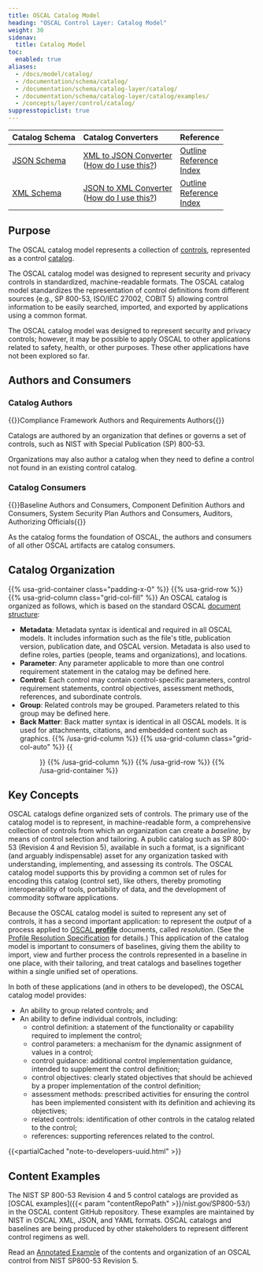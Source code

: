```yaml
---
title: OSCAL Catalog Model
heading: "OSCAL Control Layer: Catalog Model"
weight: 30
sidenav:
  title: Catalog Model
toc:
  enabled: true
aliases:
  - /docs/model/catalog/
  - /documentation/schema/catalog/
  - /documentation/schema/catalog-layer/catalog/
  - /documentation/schema/catalog-layer/catalog/examples/
  - /concepts/layer/control/catalog/
suppresstopiclist: true
---
```


| Catalog Schema | Catalog Converters | Reference
|:--- |:--- |:--- |
| [JSON Schema](https://pages.nist.gov/OSCAL-Reference/release-assets/latest/oscal_catalog_schema.json) | [XML to JSON Converter](https://pages.nist.gov/OSCAL-Reference/release-assets/latest/oscal_catalog_xml-to-json-converter.xsl)<br />([How do I use this?](https://github.com/usnistgov/OSCAL/blob/main/build/README.md#converters)) | [Outline](https://pages.nist.gov/OSCAL-Reference/models/latest/catalog/json-outline/)<br />[Reference](https://pages.nist.gov/OSCAL-Reference/models/latest/catalog/json-reference/)<br />[Index](https://pages.nist.gov/OSCAL-Reference/models/latest/catalog/json-index/) |
| [XML Schema](https://pages.nist.gov/OSCAL-Reference/release-assets/latest/oscal_catalog_schema.xsd) | [JSON to XML Converter](https://pages.nist.gov/OSCAL-Reference/release-assets/latest/oscal_catalog_json-to-xml-converter.xsl)<br />([How do I use this?](https://github.com/usnistgov/OSCAL/blob/main/build/README.md#converters)) | [Outline](https://pages.nist.gov/OSCAL-Reference/models/latest/catalog/xml-outline/)<br />[Reference](https://pages.nist.gov/OSCAL-Reference/models/latest/catalog/xml-reference/)<br />[Index](https://pages.nist.gov/OSCAL-Reference/models/latest/catalog/xml-index/) |

## Purpose

The OSCAL catalog model represents a collection of [controls](/concepts/terminology/#control), represented as a control [catalog](/concepts/terminology/#catalog).

The OSCAL catalog model was designed to represent security and privacy controls in standardized, machine-readable formats. The OSCAL catalog model standardizes the representation of control definitions from different sources (e.g., SP 800-53, ISO/IEC 27002, COBIT 5) allowing control information to be easily searched, imported, and exported by applications using a common format.

The OSCAL catalog model was designed to represent security and privacy controls; however, it may be possible to apply OSCAL to other applications related to safety, health, or other purposes. These other applications have not been explored so far.

## Authors and Consumers

### Catalog Authors

{{<callout>}}Compliance Framework Authors and Requirements Authors{{</callout>}}

Catalogs are authored by an organization that defines or governs a set of controls, such as NIST with Special Publication (SP) 800-53.

Organizations may also author a catalog when they need to define a control not found in an existing control catalog.

### Catalog Consumers

{{<callout>}}Baseline Authors and Consumers, Component Definition Authors and Consumers, System Security Plan Authors and Consumers, Auditors, Authorizing Officials{{</callout>}}

As the catalog forms the foundation of OSCAL, the authors and consumers of all other OSCAL artifacts are catalog consumers.

## Catalog Organization

{{% usa-grid-container class="padding-x-0" %}}
{{% usa-grid-row %}}
{{% usa-grid-column class="grid-col-fill" %}}
An OSCAL catalog is organized as follows, which is based on the standard OSCAL [document structure](/concepts/layer/overview/#general-model-organization):
- **Metadata**: Metadata syntax is identical and required in all OSCAL models. It includes information such as the file's title, publication version, publication date, and OSCAL version. Metadata is also used to define roles, parties (people, teams and organizations), and locations.
- **Parameter**: Any parameter applicable to more than one control requirement statement in the catalog may be defined here.
- **Control**: Each control may contain control-specific parameters, control requirement statements, control objectives, assessment methods, references, and subordinate controls.
- **Group**: Related controls may be grouped. Parameters related to this group may be defined here.
- **Back Matter**: Back matter syntax is identical in all OSCAL models. It is used for attachments, citations, and embedded content such as graphics.
{{% /usa-grid-column %}}
{{% usa-grid-column class="grid-col-auto" %}}
{{<figure src="catalog-model.svg" alt="A diagram depicting the catalog model. As described in the text, within the larger catalog model box, it shows a metadata at the top, followed by a parameter box, control box, group box, and finally a back matter box." class="maxw-full margin-top-0">}}
{{% /usa-grid-column %}}
{{% /usa-grid-row %}}
{{% /usa-grid-container %}}

## Key Concepts

OSCAL catalogs define organized sets of controls. The primary use of the catalog model is to represent, in machine-readable form, a comprehensive collection of controls from which an organization can create a *baseline*, by means of control selection and tailoring. A public catalog such as SP 800-53 (Revision 4 and Revision 5), available in such a format, is a significant (and arguably indispensable) asset for any organization tasked with understanding, implementing, and assessing its controls. The OSCAL catalog model supports this by providing a common set of rules for encoding this catalog (control set), like others, thereby promoting interoperability of tools, portability of data, and the development of commodity software applications.

Because the OSCAL catalog model is suited to represent any set of controls, it has a second important application: to represent the *output* of a process applied to [OSCAL **profile**](../profile/) documents, called *resolution*. (See the [Profile Resolution Specification](../../../processing/profile-resolution/) for details.) This application of the catalog model is important to consumers of baselines, giving them the ability to import, view and further process the controls represented in a baseline in one place, with their tailoring, and treat catalogs and baselines together within a single unified set of operations.

In both of these applications (and in others to be developed), the OSCAL catalog model provides:

* An ability to group related controls; and
* An ability to define individual controls, including:
  * control definition: a statement of the functionality or capability required to implement the control;
  * control parameters: a mechanism for the dynamic assignment of values in a control;
  * control guidance: additional control implementation guidance, intended to supplement the control definition;
  * control objectives: clearly stated objectives that should be achieved by a proper implementation of the control definition;
  * assessment methods: prescribed activities for ensuring the control has been implemented consistent with its definition and achieving its objectives;
  * related controls: identification of other controls in the catalog related to the control;
  * references: supporting references related to the control.

{{<partialCached "note-to-developers-uuid.html" >}}

## Content Examples

The NIST SP 800-53 Revision 4 and 5 control catalogs are provided as [OSCAL examples]({{< param "contentRepoPath" >}}/nist.gov/SP800-53/) in the OSCAL content GitHub repository. These examples are maintained by NIST in OSCAL XML, JSON, and YAML formats. OSCAL catalogs and baselines are being produced by other stakeholders to represent different control regimens as well.

Read an [Annotated Example](sp800-53rev5-example/) of the contents and organization of an OSCAL control from NIST SP800-53 Revision 5.
